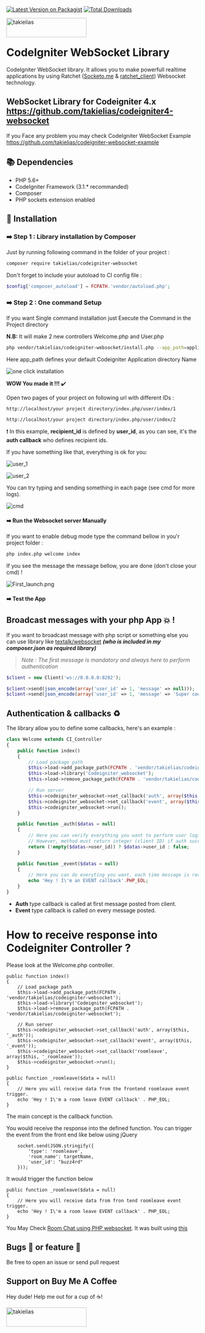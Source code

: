 [![Latest Version on Packagist][ico-version]][link-packagist]
[![Total Downloads][ico-downloads]][link-downloads]

<a href="https://www.buymeacoffee.com/takielias" target="_blank"> <img align="left" src="https://cdn.buymeacoffee.com/buttons/v2/default-yellow.png" height="50" width="210" alt="takielias" /></a>
</a>
<br><br>

# CodeIgniter WebSocket Library
CodeIgniter WebSocket library. It allows you to make powerfull realtime applications by using Ratchet ([Socketo.me](http://socketo.me) & [ratchet_client](https://github.com/romainrg/ratchet_client)) Websocket technology.

## WebSocket Library for Codeigniter 4.x https://github.com/takielias/codeigniter4-websocket

If you Face any problem you may check CodeIgniter WebSocket Example https://github.com/takielias/codeigniter-websocket-example

## :books: Dependencies

- PHP 5.6+
- CodeIgniter Framework (3.1.* recommanded)
- Composer
- PHP sockets extension enabled

## :beginner: Installation

### :arrow_right: Step 1 : Library installation by Composer

Just by running following command in the folder of your project :
```sh
composer require takielias/codeigniter-websocket
```
Don't forget to include your autoload to CI config file :
```php
$config['composer_autoload'] = FCPATH.'vendor/autoload.php';
```
### :arrow_right: Step 2 : One command Setup

If you want Single command installation just Execute the Command in the Project directory

**N.B:** It will make 2 new controllers  Welcome.php and User.php
```sh
php vendor/takielias/codeigniter-websocket/install.php --app_path=application
```
Here app_path defines your default Codeigniter Application directory Name

![one click installation](https://user-images.githubusercontent.com/38932580/57182660-74df9a80-6ec3-11e9-8b31-37f3fcbf4ccd.png)

**WOW You made it !!!** :heavy_check_mark: 

Open two pages of your project on following url with different IDs :

`http://localhost/your project directory/index.php/user/index/1`

`http://localhost/your project directory/index.php/user/index/2`

:heavy_exclamation_mark: In this example, **recipient_id** is defined by **user_id**, as you can see, it's the **auth callback** who defines recipient ids.

If you have something like that, everything is ok for you:

![user_1](https://user-images.githubusercontent.com/38932580/57090224-21851500-6d28-11e9-9321-20d02e146d62.png)


![user_2](https://user-images.githubusercontent.com/38932580/57090269-44afc480-6d28-11e9-8ea1-30079a3a47e9.png)

You can try typing and sending something in each page (see cmd for more logs).

![cmd](https://user-images.githubusercontent.com/38932580/57090313-5abd8500-6d28-11e9-8644-8e0323a36a41.png)


#### :arrow_right: Run the Websocket server Manually
If you want to enable debug mode type the command bellow in you'r project folder :
```sh
php index.php welcome index
```
If you see the message the message bellow,  you are done (don't close your cmd) !

![First_launch.png](https://user-images.githubusercontent.com/14097222/40981263-d568413a-68da-11e8-9ab2-7b3f7224526e.PNG)
#### :arrow_right: Test the App

## Broadcast messages with your php App :boom: !
If you want to broadcast message with php script or something else you can use library like [textalk/websocket](https://github.com/Textalk/websocket-php) ***(who is included in my composer.json as required library)***

> *Note : The first message is mandatory and always here to perform authentication*

```php
$client = new Client('ws://0.0.0.0:8282');

$client->send(json_encode(array('user_id' => 1, 'message' => null)));
$client->send(json_encode(array('user_id' => 1, 'message' => 'Super cool message to myself!')));
```
## Authentication & callbacks :recycle:
The library allow you to define some callbacks, here's an example :
```php
class Welcome extends CI_Controller
{
    public function index()
    {
        // Load package path
        $this->load->add_package_path(FCPATH . 'vendor/takielias/codeigniter-websocket');
        $this->load->library('Codeigniter_websocket');
        $this->load->remove_package_path(FCPATH . 'vendor/takielias/codeigniter-websocket');

        // Run server
        $this->codeigniter_websocket->set_callback('auth', array($this, '_auth'));
        $this->codeigniter_websocket->set_callback('event', array($this, '_event'));
        $this->codeigniter_websocket->run();
    }

    public function _auth($datas = null)
    {
        // Here you can verify everything you want to perform user login.
        // However, method must return integer (client ID) if auth succedeed and false if not.
        return (!empty($datas->user_id)) ? $datas->user_id : false;
    }

    public function _event($datas = null)
    {
        // Here you can do everyting you want, each time message is received
        echo 'Hey ! I\'m an EVENT callback'.PHP_EOL;
    }
}
```

 - **Auth** type callback is called at first message posted from client.
 - **Event** type callback is called on every message posted.

# How to receive response into Codeigniter Controller ?

Please look at the Welcome.php controller.

	public function index()
	{
		// Load package path
		$this->load->add_package_path(FCPATH . 'vendor/takielias/codeigniter-websocket');
		$this->load->library('Codeigniter_websocket');
		$this->load->remove_package_path(FCPATH . 'vendor/takielias/codeigniter-websocket');

		// Run server
		$this->codeigniter_websocket->set_callback('auth', array($this, '_auth'));
		$this->codeigniter_websocket->set_callback('event', array($this, '_event'));
		$this->codeigniter_websocket->set_callback('roomleave', array($this, '_roomleave'));
		$this->codeigniter_websocket->run();
	}

	public function _roomleave($data = null)
	{
		// Here you will receive data from the frontend roomleave event trigger.
		echo 'Hey ! I\'m a room leave EVENT callback' . PHP_EOL;
	}
The main concept is the callback function.

You would receive the response into the defined function. You can trigger the event from the front end like below using jQuery

        socket.send(JSON.stringify({
            'type': 'roomleave',
            'room_name': targetName,
            'user_id': "buzz4rd"
        }));

It would trigger the function below


	public function _roomleave($data = null)
	{
		// Here you will receive data from fron tend roomleave event trigger.
		echo 'Hey ! I\'m a room leave EVENT callback' . PHP_EOL;
	}

You May Check [Room Chat using PHP websocket](https://github.com/takielias/ci-socket-chat). It was built using [this](https://github.com/romainrg/ratchet_client)

## Bugs :bug: or feature :muscle:
Be free to open an issue or send pull request

## Support on Buy Me A Coffee
Hey dude! Help me out for a cup of ☕!

<a href="https://www.buymeacoffee.com/takielias" target="_blank"> <img align="left" src="https://cdn.buymeacoffee.com/buttons/v2/default-yellow.png" height="50" width="210" alt="takielias" /></a>
</a>
<br><br>

[ico-version]: https://img.shields.io/packagist/v/takielias/codeigniter-websocket.svg?style=flat-square
[ico-downloads]: https://img.shields.io/packagist/dt/takielias/codeigniter-websocket.svg?style=flat-square

[link-packagist]: https://packagist.org/packages/takielias/codeigniter-websocket
[link-downloads]: https://packagist.org/packages/takielias/codeigniter-websocket
[link-author]: https://github.com/takielias
